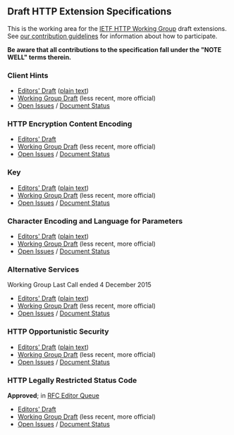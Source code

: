 ## Draft HTTP Extension Specifications

This is the working area for the [IETF HTTP Working Group](https://httpwg.github.io/) draft extensions. See [our contribution 
guidelines](CONTRIBUTING.md) for information about how to participate.

**Be aware that all contributions to the specification fall under the "NOTE WELL" terms therein.**


### Client Hints
* [Editors' Draft](https://httpwg.github.io/http-extensions/client-hints.html) ([plain text](https://httpwg.github.io/http-extensions/client-hints.txt))
* [Working Group Draft](https://tools.ietf.org/html/draft-ietf-httpbis-client-hints) (less recent, more official)
* [Open Issues](https://github.com/httpwg/http-extensions/issues?q=is%3Aopen+is%3Aissue+label%3Aclient-hints) / [Document Status](https://datatracker.ietf.org/doc/draft-ietf-httpbis-client-hints/)


### HTTP Encryption Content Encoding

* [Editors' Draft](https://httpwg.github.io/http-extensions/draft-ietf-httpbis-encryption-encoding.html)
* [Working Group Draft](https://tools.ietf.org/html/draft-ietf-httpbis-encryption-encoding) (less recent, more official)
* [Open Issues](https://github.com/httpwg/http-extensions/issues?q=is%3Aopen+is%3Aissue+label%3Aencryption) / [Document Status](https://datatracker.ietf.org/doc/draft-ietf-httpbis-encryption-encoding/)


### Key
* [Editors' Draft](https://httpwg.github.io/http-extensions/key.html) ([plain text](https://httpwg.github.io/http-extensions/key.txt))
* [Working Group Draft](https://tools.ietf.org/html/draft-ietf-httpbis-key) (less recent, more official)
* [Open Issues](https://github.com/httpwg/http-extensions/issues?q=is%3Aopen+is%3Aissue+label%3Akey) / [Document Status](https://datatracker.ietf.org/doc/draft-ietf-httpbis-key/)


### Character Encoding and Language for Parameters
* [Editors' Draft](https://httpwg.github.io/http-extensions/rfc5987bis.html) ([plain text](https://httpwg.github.io/http-extensions/rfc5987bis.txt))
* [Working Group Draft](https://tools.ietf.org/html/draft-ietf-httpbis-rfc5987bis) (less recent, more official)
* [Open Issues](https://github.com/httpwg/http-extensions/issues?q=is%3Aopen+is%3Aissue+label%3Arfc5987bis) / [Document Status](https://datatracker.ietf.org/doc/draft-ietf-httpbis-rfc5987bis/)


### Alternative Services

Working Group Last Call ended 4 December 2015

* [Editors' Draft](https://httpwg.github.io/http-extensions/alt-svc.html) ([plain text](https://httpwg.github.io/http-extensions/alt-svc.txt))
* [Working Group Draft](https://tools.ietf.org/html/draft-ietf-httpbis-alt-svc) (less recent, more official)
* [Open Issues](https://github.com/httpwg/http-extensions/issues?q=is%3Aopen+is%3Aissue+label%3Aalt-svc) / [Document Status](https://datatracker.ietf.org/doc/draft-ietf-httpbis-alt-svc/)


### HTTP Opportunistic Security
* [Editors' Draft](https://httpwg.github.io/http-extensions/opsec.html) ([plain text](https://httpwg.github.io/http-extensions/opsec.txt))
* [Working Group Draft](https://tools.ietf.org/html/draft-ietf-httpbis-http2-encryption) (less recent, more official)
* [Open Issues](https://github.com/httpwg/http-extensions/issues?q=is%3Aopen+is%3Aissue+label%3Aopp-sec) / [Document Status](https://datatracker.ietf.org/doc/draft-ietf-httpbis-http2-encryption/)


### HTTP Legally Restricted Status Code

**Approved**; in [RFC Editor Queue](https://www.rfc-editor.org/current_queue.php)

* [Editors' Draft](https://httpwg.github.io/http-extensions/draft-ietf-httpbis-legally-restricted-status.html)
* [Working Group Draft](https://tools.ietf.org/html/draft-ietf-httpbis-legally-restricted-status) (less recent, more official)
* [Open Issues](https://github.com/httpwg/http-extensions/issues?q=is%3Aopen+is%3Aissue+label%3A451) / [Document Status](https://datatracker.ietf.org/doc/draft-ietf-httpbis-legally-restricted-status/)

